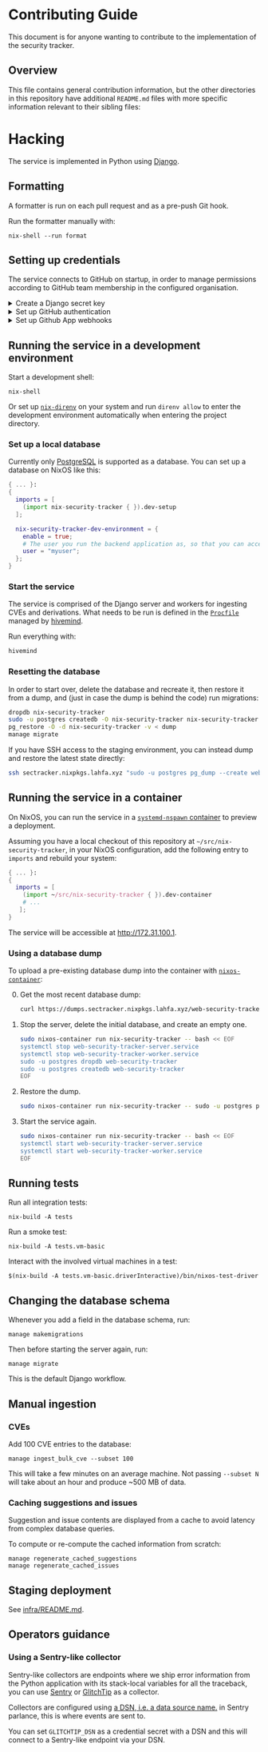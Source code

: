 # Contributing Guide

This document is for anyone wanting to contribute to the implementation of the security tracker.

## Overview

This file contains general contribution information, but the other directories in this repository have additional `README.md` files with more specific information relevant to their sibling files:

# Hacking

The service is implemented in Python using [Django](https://www.djangoproject.com/).

## Formatting

A formatter is run on each pull request and as a pre-push Git hook.

Run the formatter manually with:

```console
nix-shell --run format
```

## Setting up credentials

The service connects to GitHub on startup, in order to manage permissions according to GitHub team membership in the configured organisation.

<details><summary>Create a Django secret key</summary>

```console
python3 -c 'import secrets; print(secrets.token_hex(100))' > .credentials/SECRET_KEY
```

</details>

<details><summary>Set up GitHub authentication</summary>

1.  Create a new or select an existing GitHub organisation to associate with the Nixpkgs security tracker.

    We're using <https://github.com/Nix-Security-WG> for development.
    - In the **Settings** tab under **Personal access tokens**, ensure that personal access tokens are allowed.
    - In the **Teams** tab, ensure there are at two teams for mapping user permissions.
      They will correspond to [`nixpkgs-committers`](https://github.com/orgs/nixos/teams/nixpkgs-committers) and [`security`](https://github.com/orgs/nixos/teams/security).
    - In the **Repositories** tab, ensure there's a repository for posting issues.
      It will correspond to [`nixpkgs`](https://github.com/nixos/nixpkgs).
      In the **Settings** tab on that repository, in the **Features** section, ensure that _Issues_ are enabled.

2.  In the GitHub organisation settings configure the GitHub App

    We're using <https://github.com/apps/sectracker-testing> for local development and <https://github.com/apps/sectracker-demo> for the public demo deployment.
    [Register a new GitHub application](https://docs.github.com/en/apps/creating-github-apps/registering-a-github-app/registering-a-github-app) if needed.
    - In **Personal access tokens** approve the request under **Pending requests** if approval is required
    - In **GitHub Apps**, go to **Configure** and then **App settings** (top row). Under **Permissions & events** (side panel):
      - In **Repository Permissions** select **Administration (read-only)**, **Issues (read and write)**, and **(Metadata: read-only)**.
      - In **Organization Permissions** select **Administration (read-only)** and **(Members: read-only)**.

      Store the **Client ID** in `.credentials/GH_CLIENT_ID`

    - In the application settings / **General** / **Generate a new client secret**

      Store the value in `.credentials/GH_SECRET`

    - In the application settings / **General** / **Private keys** / **Generate a private key**

      Store the value in `.credentials/GH_APP_PRIVATE_KEY`

    - In the application settings / **Install App**

      Make sure the app is installed in the correct organisation's account.

      <details><summary>If the account that shows up is your Developer Account</summary>

      In the application settings / **Advanced**
      - **Transfer ownership of this GitHub App** to the organisation account.

      </details>

    - In organisation settings under **GitHub Apps** / **Installed GitHub Apps** / **<GH_APP_NAME>** / **Configure** page

      Check the URL, which has the pattern `https://github.com/organizations/<ORG_NAME>/settings/installations/<INSTALLATION_ID>`.

      Store the value **<INSTALLATION_ID>** in `.credentials/GH_APP_INSTALLATION_ID`.

</details>

<details><summary>Set up Github App webhooks</summary>

For now, we require a GitHub webhook to receive push notifications when team memberships change.
To configure the GitHub app and the webhook in the GitHub organisation settings:

- In **Code, planning, and automation** Webhooks, create a new webhook:
  - In **Payload URL**, input "https://<APP_DOMAIN>/github-webhook".
  - In **Content Type** choose **application/json**.
  - Generate a token and put in **Secret**. This token should be in `./credentials/GH_WEBHOOK_SECRET`.
  - Choose **Let me select individual events**
    - Deselect **Pushes**.
    - Select **Memberships**.

</details>

## Running the service in a development environment

Start a development shell:

```console
nix-shell
```

Or set up [`nix-direnv`](https://github.com/nix-community/nix-direnv) on your system and run `direnv allow` to enter the development environment automatically when entering the project directory.

### Set up a local database

Currently only [PostgreSQL](https://www.postgresql.org/) is supported as a database.
You can set up a database on NixOS like this:

```nix
{ ... }:
{
  imports = [
    (import nix-security-tracker { }).dev-setup
  ];

  nix-security-tracker-dev-environment = {
    enable = true;
    # The user you run the backend application as, so that you can access the local database
    user = "myuser";
  };
}
```

### Start the service

The service is comprised of the Django server and workers for ingesting CVEs and derivations.
What needs to be run is defined in the [`Procfile`](../Procfile) managed by [hivemind](https://github.com/DarthSim/hivemind).

Run everything with:

```bash
hivemind
```

### Resetting the database

In order to start over, delete the database and recreate it, then restore it from a dump, and (just in case the dump is behind the code) run migrations:

```bash
dropdb nix-security-tracker
sudo -u postgres createdb -O nix-security-tracker nix-security-tracker
pg_restore -O -d nix-security-tracker -v < dump
manage migrate
```

If you have SSH access to the staging environment, you can instead dump and restore the latest state directly:

```bash
ssh sectracker.nixpkgs.lahfa.xyz "sudo -u postgres pg_dump --create web-security-tracker | zstd" | zstdcat | sed 's|web-security-tracker|nix-security-tracker|g' | pv | psql
```

## Running the service in a container

On NixOS, you can run the service in a [`systemd-nspawn` container](https://search.nixos.org/options?show=containers) to preview a deployment.

Assuming you have a local checkout of this repository at `~/src/nix-security-tracker`, in your NixOS configuration, add the following entry to `imports` and rebuild your system:

```nix
{ ... }:
{
  imports = [
    (import ~/src/nix-security-tracker { }).dev-container
    # ...
   ];
}
```

The service will be accessible at <http://172.31.100.1>.

### Using a database dump

To upload a pre-existing database dump into the container with [`nixos-container`](https://nixos.org/manual/nixos/unstable/#sec-imperative-containers):

0. Get the most recent database dump:

   ```bash
   curl https://dumps.sectracker.nixpkgs.lahfa.xyz/web-security-tracker --output dump
   ```

1. Stop the server, delete the initial database, and create an empty one.

   ```bash
   sudo nixos-container run nix-security-tracker -- bash << EOF
   systemctl stop web-security-tracker-server.service
   systemctl stop web-security-tracker-worker.service
   sudo -u postgres dropdb web-security-tracker
   sudo -u postgres createdb web-security-tracker
   EOF
   ```

2. Restore the dump.

   ```bash
   sudo nixos-container run nix-security-tracker -- sudo -u postgres pg_restore -d web-security-tracker -v < dump
   ```

3. Start the service again.

   ```bash
   sudo nixos-container run nix-security-tracker -- bash << EOF
   systemctl start web-security-tracker-server.service
   systemctl start web-security-tracker-worker.service
   EOF
   ```

## Running tests

Run all integration tests:

```console
nix-build -A tests
```

Run a smoke test:

```console
nix-build -A tests.vm-basic
```

Interact with the involved virtual machines in a test:

```
$(nix-build -A tests.vm-basic.driverInteractive)/bin/nixos-test-driver
```

## Changing the database schema

Whenever you add a field in the database schema, run:

```console
manage makemigrations
```

Then before starting the server again, run:

```
manage migrate
```

This is the default Django workflow.

## Manual ingestion

### CVEs

Add 100 CVE entries to the database:

```console
manage ingest_bulk_cve --subset 100
```

This will take a few minutes on an average machine.
Not passing `--subset N` will take about an hour and produce ~500 MB of data.

### Caching suggestions and issues

Suggestion and issue contents are displayed from a cache to avoid latency from complex database queries.

To compute or re-compute the cached information from scratch:

```console
manage regenerate_cached_suggestions
manage regenerate_cached_issues
```

## Staging deployment

See [infra/README.md](infra/README.md#Deploying-the-Security-Tracker).

## Operators guidance

### Using a Sentry-like collector

Sentry-like collectors are endpoints where we ship error information from the Python application with its stack-local variables for all the traceback, you can use [Sentry](https://sentry.io/welcome/) or [GlitchTip](https://glitchtip.com/) as a collector.

Collectors are configured using [a DSN, i.e. a data source name.](https://docs.sentry.io/concepts/key-terms/dsn-explainer/) in Sentry parlance, this is where events are sent to.

You can set `GLITCHTIP_DSN` as a credential secret with a DSN and this will connect to a Sentry-like endpoint via your DSN.
